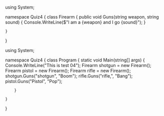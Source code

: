 using System;


namespace Quiz4
{
    class Firearm
    {
        public void Guns(string weapon, string sound)
        {
            Console.WriteLine($"I am a {weapon} and I go {sound}");
        }


    }
}

using System;

namespace Quiz4
{
    class Program
    {
        static void Main(string[] args)
        {
            Console.WriteLine("This is test 04");
            Firearm shotgun = new Firearm();
            Firearm pistol = new Firearm();
            Firearm rifle = new Firearm();
            shotgun.Guns("shotgun", "Boom");
            rifle.Guns("rifle,", "Bang");
            pistol.Guns("Pistol", "Pop");

        }

    }
}
